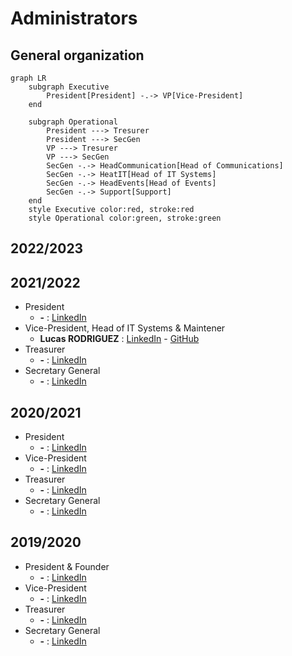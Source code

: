 # Administrators

## General organization

``` mermaid
graph LR
    subgraph Executive
        President[President] -.-> VP[Vice-President]
    end

    subgraph Operational
        President ---> Tresurer
        President ---> SecGen
        VP ---> Tresurer
        VP ---> SecGen
        SecGen -.-> HeadCommunication[Head of Communications]
        SecGen -.-> HeatIT[Head of IT Systems]
        SecGen -.-> HeadEvents[Head of Events]
        SecGen -.-> Support[Support]
    end
    style Executive color:red, stroke:red
    style Operational color:green, stroke:green

```

## 2022/2023

## 2021/2022

- President
    - **-** : [LinkedIn]()
- Vice-President, Head of IT Systems & Maintener
    - **Lucas RODRIGUEZ** : [LinkedIn]() - [GitHub]()
- Treasurer
    - **-** : [LinkedIn]()
- Secretary General
    - **-** : [LinkedIn]()

## 2020/2021

- President
    - **-** : [LinkedIn]()
- Vice-President
    - **-** : [LinkedIn]()
- Treasurer
    - **-** : [LinkedIn]()
- Secretary General
    - **-** : [LinkedIn]()

## 2019/2020

- President & Founder
    - **-** : [LinkedIn]()
- Vice-President
    - **-** : [LinkedIn]()
- Treasurer
    - **-** : [LinkedIn]()
- Secretary General
    - **-** : [LinkedIn]()